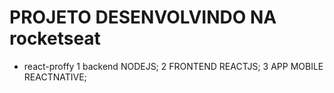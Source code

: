 # PROJETO DESENVOLVINDO NA rocketseat
* react-proffy
1 backend NODEJS;
2 FRONTEND REACTJS;
3 APP MOBILE REACTNATIVE;
